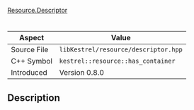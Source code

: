 [Resource.Descriptor](index.md)
# 
| Aspect | Value |
| --- | --- |
| Source File | `libKestrel/resource/descriptor.hpp` |
| C++ Symbol | `kestrel::resource::has_container` |
| Introduced | Version 0.8.0 |
## Description
